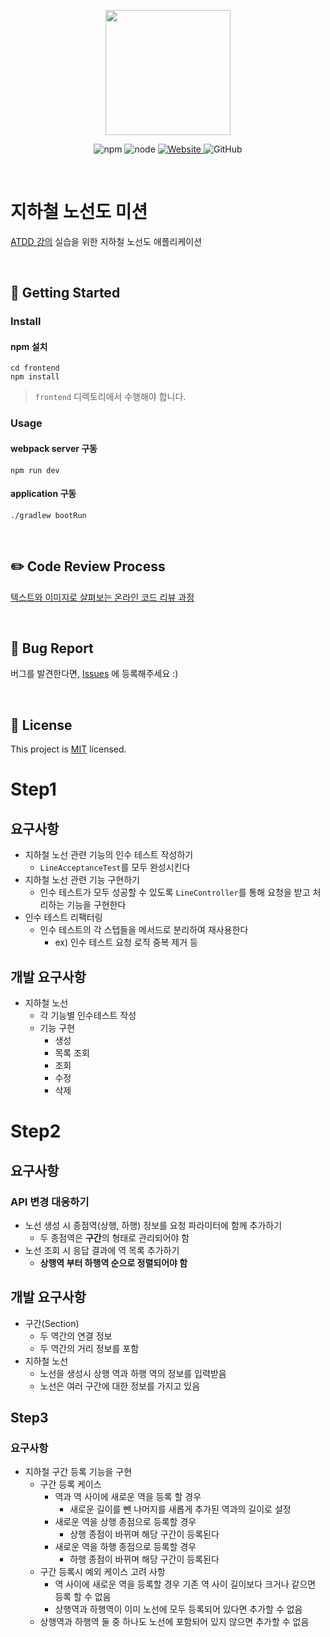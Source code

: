 <p align="center">
    <img width="200px;" src="https://raw.githubusercontent.com/woowacourse/atdd-subway-admin-frontend/master/images/main_logo.png"/>
</p>
<p align="center">
  <img alt="npm" src="https://img.shields.io/badge/npm-%3E%3D%205.5.0-blue">
  <img alt="node" src="https://img.shields.io/badge/node-%3E%3D%209.3.0-blue">
  <a href="https://edu.nextstep.camp/c/R89PYi5H" alt="nextstep atdd">
    <img alt="Website" src="https://img.shields.io/website?url=https%3A%2F%2Fedu.nextstep.camp%2Fc%2FR89PYi5H">
  </a>
  <img alt="GitHub" src="https://img.shields.io/github/license/next-step/atdd-subway-admin">
</p>

<br>

# 지하철 노선도 미션

[ATDD 강의](https://edu.nextstep.camp/c/R89PYi5H) 실습을 위한 지하철 노선도 애플리케이션

<br>

## 🚀 Getting Started

### Install

#### npm 설치

```
cd frontend
npm install
```

> `frontend` 디렉토리에서 수행해야 합니다.

### Usage

#### webpack server 구동

```
npm run dev
```

#### application 구동

```
./gradlew bootRun
```

<br>

## ✏️ Code Review Process

[텍스트와 이미지로 살펴보는 온라인 코드 리뷰 과정](https://github.com/next-step/nextstep-docs/tree/master/codereview)

<br>

## 🐞 Bug Report

버그를 발견한다면, [Issues](https://github.com/next-step/atdd-subway-admin/issues) 에 등록해주세요 :)

<br>

## 📝 License

This project is [MIT](https://github.com/next-step/atdd-subway-admin/blob/master/LICENSE.md) licensed.

# Step1

## 요구사항

- 지하철 노선 관련 기능의 인수 테스트 작성하기
    - `LineAcceptanceTest`를 모두 완성시킨다
- 지하철 노선 관련 기능 구현하기
    - 인수 테스트가 모두 성공할 수 있도록 `LineController`를 통해 요청을 받고 처리하는 기능을 구현한다
- 인수 테스트 리팩터링
    - 인수 테스트의 각 스텝들을 메서드로 분리하여 재사용한다
        - ex) 인수 테스트 요청 로직 중복 제거 등

## 개발 요구사항

- 지하철 노선
    - 각 기능별 인수테스트 작성
    - 기능 구현
        - 생성
        - 목록 조회
        - 조회
        - 수정
        - 삭제

# Step2

## 요구사항

### API 변경 대응하기

- 노선 생성 시 종점역(상행, 하행) 정보를 요청 파라미터에 함께 추가하기
    - 두 종점역은 **구간**의 형태로 관리되어야 함
- 노선 조회 시 응답 결과에 역 목록 추가하기
    - **상행역 부터 하행역 순으로 정렬되어야 함**

## 개발 요구사항

- 구간(Section)
    - 두 역간의 연결 정보
    - 두 역간의 거리 정보를 포함
- 지하철 노선
    - 노선을 생성시 상행 역과 하행 역의 정보를 입력받음
    - 노선은 여러 구간에 대한 정보를 가지고 있음

## Step3

### 요구사항

- 지하철 구간 등록 기능을 구현
    - 구간 등록 케이스
        - 역과 역 사이에 새로운 역을 등록 할 경우
            - 새로운 길이를 뺀 나머지를 새롭게 추가된 역과의 길이로 설정
        - 새로운 역을 상행 종점으로 등록할 경우
            - 상행 종점이 바뀌며 해당 구간이 등록된다
        - 새로운 역을 하행 종점으로 등록할 경우
            - 하행 종점이 바뀌며 해당 구간이 등록된다
    - 구간 등록시 예외 케이스 고려 사항
        - 역 사이에 새로운 역을 등록할 경우 기존 역 사이 길이보다 크거나 같으면 등록 할 수 없음
        - 상행역과 하행역이 이미 노선에 모두 등록되어 있다면 추가할 수 없음
    - 상행역과 하행역 둘 중 하나도 노선에 포함되어 있지 않으면 추가할 수 없음
